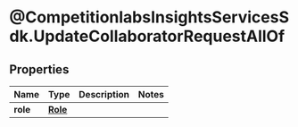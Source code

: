 # @CompetitionlabsInsightsServicesSdk.UpdateCollaboratorRequestAllOf

## Properties

Name | Type | Description | Notes
------------ | ------------- | ------------- | -------------
**role** | [**Role**](Role.md) |  | 


